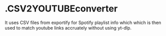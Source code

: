 # .CSV2YOUTUBEconverter
It uses CSV files from exportify for Spotify playlist info which which is then used to match youtube links accruately without using yt-dlp.
